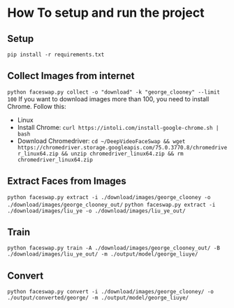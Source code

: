 # How To setup and run the project

## Setup
`pip install -r requirements.txt`

## Collect Images from internet
`python faceswap.py collect -o "download" -k "george_clooney" --limit 100`
If you want to download images more than 100, you need to install Chrome. Follow this:
* Linux
 * Install Chrome: `curl https://intoli.com/install-google-chrome.sh | bash`
 * Download Chromedriver: `cd ~/DeepVideoFaceSwap && wget https://chromedriver.storage.googleapis.com/75.0.3770.8/chromedriver_linux64.zip && unzip chromedriver_linux64.zip && rm chromedriver_linux64.zip`

## Extract Faces from Images
`python faceswap.py extract -i ./download/images/george_clooney -o ./download/images/george_clooney_out/`
`python faceswap.py extract -i ./download/images/liu_ye -o ./download/images/liu_ye_out/`

## Train
`python faceswap.py train -A ./download/images/george_clooney_out/ -B ./download/images/liu_ye_out/ -m ./output/model/george_liuye/`

## Convert
`python faceswap.py convert -i ./download/images/george_clooney/ -o ./output/converted/george/ -m ./output/model/george_liuye/`